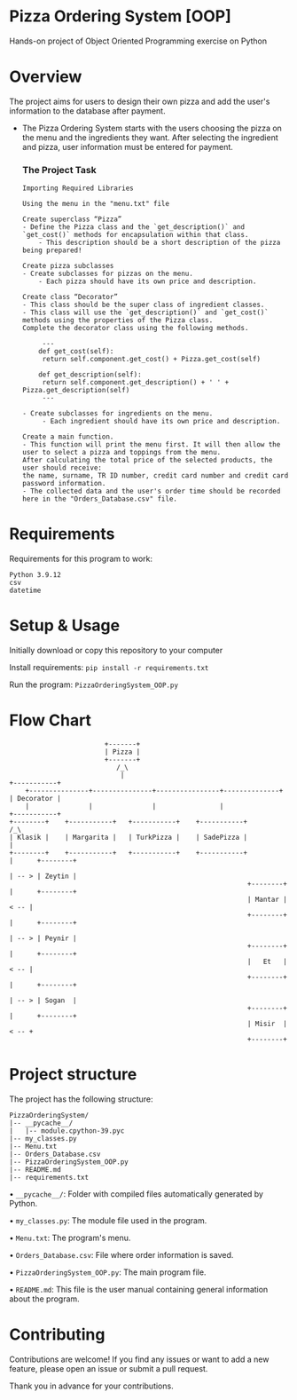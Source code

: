 # Pizza Ordering System [OOP]
Hands-on project of Object Oriented Programming exercise on Python

# Overview
The project aims for users to design their own pizza and add the user's information to the database after payment.

- The Pizza Ordering System starts with the users choosing the pizza on the menu and the ingredients they want. 
After selecting the ingredient and pizza, user information must be entered for payment.

   ### The Project Task
      Importing Required Libraries

      Using the menu in the "menu.txt" file

      Create superclass “Pizza”
      - Define the Pizza class and the `get_description()` and `get_cost()` methods for encapsulation within that class.
          - This description should be a short description of the pizza being prepared!

      Create pizza subclasses
      - Create subclasses for pizzas on the menu.
          - Each pizza should have its own price and description.

      Create class “Decorator”
      - This class should be the super class of ingredient classes.
      - This class will use the `get_description()` and `get_cost()` methods using the properties of the Pizza class. 
      Complete the decorator class using the following methods.

           ---
          def get_cost(self):
           return self.component.get_cost() + Pizza.get_cost(self)

          def get_description(self):
           return self.component.get_description() + ' ' + Pizza.get_description(self)
           ---

      - Create subclasses for ingredients on the menu.
           - Each ingredient should have its own price and description.
           
      Create a main function. 
      - This function will print the menu first. It will then allow the user to select a pizza and toppings from the menu. 
      After calculating the total price of the selected products, the user should receive:
      the name, surname, TR ID number, credit card number and credit card password information.
      - The collected data and the user's order time should be recorded here in the "Orders_Database.csv" file.

# Requirements
Requirements for this program to work:

    Python 3.9.12
    csv
    datetime

# Setup & Usage
Initially download or copy this repository to your computer

Install requirements: `pip install -r requirements.txt`

Run the program: `PizzaOrderingSystem_OOP.py`

# Flow Chart
```
                        +-------+
                        | Pizza |
                        +-------+
                           /_\
                            |                                         +-----------+
    +---------------+---------------+----------------+--------------+ | Decorator | 
    |               |               |                |                +-----------+
+--------+    +-----------+   +-----------+    +-----------+               /_\
| Klasik |    | Margarita |   | TurkPizza |    | SadePizza |                |
+--------+    +-----------+   +-----------+    +-----------+                |      +--------+ 
                                                                            | -- > | Zeytin |
                                                            +--------+      |      +--------+
                                                            | Mantar | < -- |
                                                            +--------+      |      +--------+
                                                                            | -- > | Peynir |
                                                            +--------+      |      +--------+
                                                            |   Et   | < -- |
                                                            +--------+      |      +--------+
                                                                            | -- > | Sogan  |
                                                            +--------+      |      +--------+
                                                            | Misir  | < -- +
                                                            +--------+
```

# Project structure
The project has the following structure:

```
PizzaOrderingSystem/
|-- __pycache__/
|   |-- module.cpython-39.pyc
|-- my_classes.py
|-- Menu.txt
|-- Orders_Database.csv
|-- PizzaOrderingSystem_OOP.py
|-- README.md
|-- requirements.txt

 ```

•	`__pycache__/`: Folder with compiled files automatically generated by Python.

•	`my_classes.py`: The module file used in the program.

•	`Menu.txt`: The program's menu.

•	`Orders_Database.csv`: File where order information is saved.

•	`PizzaOrderingSystem_OOP.py`: The main program file.

•	`README.md`: This file is the user manual containing general information about the program.


# Contributing
Contributions are welcome! If you find any issues or want to add a new feature, please open an issue or submit a pull request. 

Thank you in advance for your contributions.
